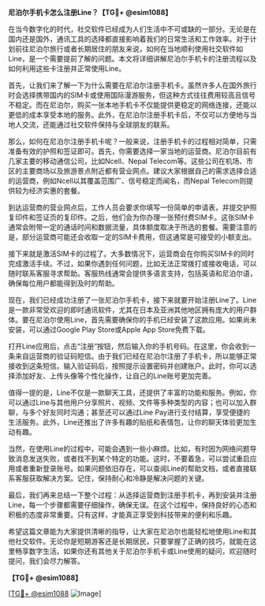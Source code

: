 **尼泊尔手机卡怎么注册Line？【TG💪+ @esim1088】**

在当今数字化的时代，社交软件已经成为人们生活中不可或缺的一部分。无论是在国内还是国外，通讯工具的选择都直接影响着我们的日常生活和工作效率。对于计划前往尼泊尔旅行或者长期居住的朋友来说，如何在当地顺利使用社交软件如Line，是一个需要提前了解的问题。本文将详细讲解尼泊尔手机卡的注册流程以及如何利用这些卡注册并正常使用Line。

首先，让我们来了解一下为什么需要在尼泊尔注册手机卡。虽然许多人在国外旅行时会选择携带国内的SIM卡或使用国际漫游服务，但这种方式往往费用较高且信号不稳定。而在尼泊尔，购买一张本地手机卡不仅能提供更稳定的网络连接，还能以更低的成本享受本地的服务。此外，在尼泊尔注册手机卡后，不仅可以方便地与当地人交流，还能通过社交软件保持与全球朋友的联系。

那么，如何在尼泊尔注册手机卡呢？一般来说，注册手机卡的过程相对简单，只需准备有效的护照和签证即可。首先，你需要选择一家当地的运营商。尼泊尔目前有几家主要的移动通信公司，比如Ncell、Nepal Telecom等。这些公司在机场、市区的主要商场以及旅游景点附近都有营业网点。建议大家根据自己的需求选择合适的运营商，例如Ncell以其覆盖范围广、信号稳定而闻名，而Nepal Telecom则提供较为经济实惠的套餐。

到达运营商的营业网点后，工作人员会要求你填写一份简单的申请表，并提交护照复印件和签证页的复印件。之后，他们会为你办理一张预付费SIM卡。这张SIM卡通常会附带一定的通话时间和数据流量，具体额度取决于所选的套餐。需要注意的是，部分运营商可能还会收取一定的SIM卡费用，但这通常是可接受的小额支出。

接下来就是激活SIM卡的过程了。大多数情况下，运营商会在你购买SIM卡的同时完成激活手续。不过，如果你遇到任何问题，比如无法正常拨打或接收电话，可以随时联系客服寻求帮助。客服热线通常会提供多语言支持，包括英语和尼泊尔语，确保每位用户都能得到及时的帮助。

现在，我们已经成功注册了一张尼泊尔手机卡，接下来就要开始注册Line了。Line是一款非常受欢迎的即时通讯软件，尤其在日本及亚洲其他地区拥有庞大的用户群体。要在尼泊尔使用Line，首先需要确保你的手机已经安装了这款应用。如果尚未安装，可以通过Google Play Store或Apple App Store免费下载。

打开Line应用后，点击“注册”按钮，然后输入你的手机号码。在这里，你会收到一条来自运营商的验证码短信。由于我们已经在尼泊尔注册了手机卡，所以能够正常接收到这条短信。输入验证码后，按照提示设置密码并创建账户。此时，你可以选择添加好友、上传头像等个性化操作，让自己的Line账号更加完善。

值得一提的是，Line不仅是一款聊天工具，还提供了丰富的功能和服务。例如，你可以通过Line与其他用户分享照片、视频、文件等多种类型的内容；也可以加入群聊，与多个好友同时沟通；甚至还可以通过Line Pay进行支付结算，享受便捷的生活服务。此外，Line还推出了许多有趣的贴纸和表情包，让你的聊天体验更加生动有趣。

当然，在使用Line的过程中，可能会遇到一些小麻烦。比如，有时因为网络问题导致消息发送失败，或者找不到某个特定的功能。这时，不要着急，可以尝试重启应用或者重新登录账号。如果问题依旧存在，可以查阅Line的帮助文档，或者直接联系客服获取解决方案。记住，保持耐心和冷静是解决问题的关键。

最后，我们再来总结一下整个过程：从选择运营商到注册手机卡，再到安装并注册Line，每一个步骤都需要仔细操作，确保无误。在这个过程中，保持良好的心态和积极的态度非常重要。只有这样，才能真正享受到科技带来的便利和乐趣。

希望这篇文章能为大家提供清晰的指导，让大家在尼泊尔也能轻松地使用Line和其他社交软件。无论你是短期游客还是长期居民，只要掌握了正确的技巧，就能在这里畅享数字生活。如果你还有其他关于尼泊尔手机卡或Line使用的疑问，欢迎随时提问，我们会尽力解答。

**【TG💪+ @esim1088】**

[[TG💪+ @esim1088](https://t.me/s/esim1088) ![Image](https://i.postimg.cc/4NQfJmqS/Snipaste-2025-05-13-00-14-12.png)]